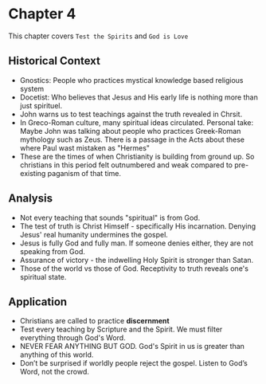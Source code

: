 # Chapter 4
This chapter covers `Test the Spirits` and `God is Love`

## Historical Context
- Gnostics: People who practices mystical knowledge based religious system
- Docetist: Who believes that Jesus and His early life is nothing more than just spirituel.
- John warns us to test teachings against the truth revealed in Chrsit.
- In Greco-Roman culture, many spiritual ideas circulated. Personal take: Maybe John was talking about people who practices Greek-Roman mythology such as Zeus. There is a passage in the Acts about these where Paul wast mistaken as "Hermes"
- These are the times of when Christianity is building from ground up. So christians in this period felt outnumbered and weak compared to pre-existing paganism of that time.

## Analysis
- Not every teaching that sounds "spiritual" is from God.
- The test of truth is Christ Himself - specifically His incarnation. Denying Jesus' real humanity undermines the gospel.
- Jesus is fully God and fully man. If someone denies either, they are not speaking from God.
- Assurance of victory - the indwelling Holy Spirit is stronger than Satan.
- Those of the world vs those of God. Receptivity to truth reveals one's spiritual state.

## Application
- Christians are called to practice **discernment** 
- Test every teaching by Scripture and the Spirit. We must filter everything through God's Word.
- NEVER FEAR ANYTHING BUT GOD. God's Spirit in us is greater than anything of this world.
- Don’t be surprised if worldly people reject the gospel. Listen to God’s Word, not the crowd.